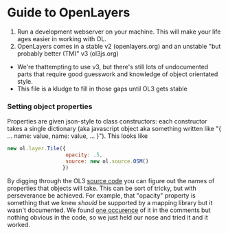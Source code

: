 # Guide to OpenLayers

1) Run a development webserver on your machine. This will make your life ages easier in working with OL.
2) OpenLayers comes in a stable v2 (openlayers.org) and an unstable "but probably better (TM)" v3 (ol3js.org)
  * We're thattempting to use v3, but there's still lots of undocumented parts that require good guesswork and knowledge of object orientated style.
  * This file is a kludge to fill in those gaps until OL3 gets stable


### Setting object properties
Properties are given json-style to class constructors:
each constructor takes a single dictionary (aka javascript object aka something written like
 "{ ... name: value, name: value, ... }").
This looks like
```javascript
new ol.layer.Tile({
                   opacity: .5,
                   source: new ol.source.OSM()
                  })
```

 By digging through the OL3 [source code](https://github.com/openlayers/ol3/tree/master/src/ol/layer)
 you can figure out the names of properties that objects will take. This can be sort of tricky, but with
 perseverance be achieved.
 For example, that "opacity" property is something that we knew _should_ be supported by a mapping library
 but it wasn't documented.
 We found [one occurence](https://github.com/openlayers/ol3/blob/315c42f0a7bad339c96f2f936d7513a498df1b12/src/ol/layer/layer.js#L20)
 of it in the comments but nothing obvious in the code, so we just held our nose and tried it and it worked.
